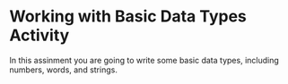 # Working with Basic Data Types Activity
In this assinment you are going to write some basic data types, including numbers, words, and strings.